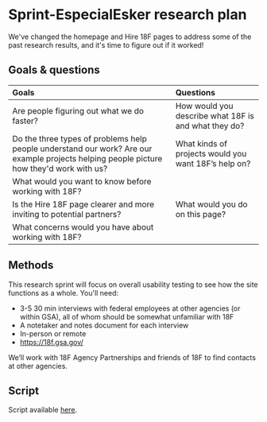 # Sprint-EspecialEsker research plan

We've changed the homepage and Hire 18F pages to address some of the past research results, and it's time to figure out if it worked!

## Goals & questions

Goals | Questions
:----- | :---------
Are people figuring out what we do faster? | How would you describe what 18F is and what they do?
Do the three types of problems help people understand our work? Are our example projects helping people picture how they'd work with us? | What kinds of projects would you want 18F’s help on?
 | What would you want to know before working with 18F?
Is the Hire 18F page clearer and more inviting to potential partners? | What would you do on this page?
 | What concerns would you have about working with 18F?

## Methods

This research sprint will focus on overall usability testing to see how the site functions as a whole. You'll need:

* 3-5 30 min interviews with federal employees at other agencies (or within GSA), all of whom should be somewhat unfamiliar with 18F
* A notetaker and notes document for each interview
* In-person or remote
* https://18f.gsa.gov/

We’ll work with 18F Agency Partnerships and friends of 18F to find contacts at other agencies.

## Script

Script available [here](https://github.com/18F/18f.gsa.gov/blob/research/research/5-sprint-especialesker/especialesker-script.md).
